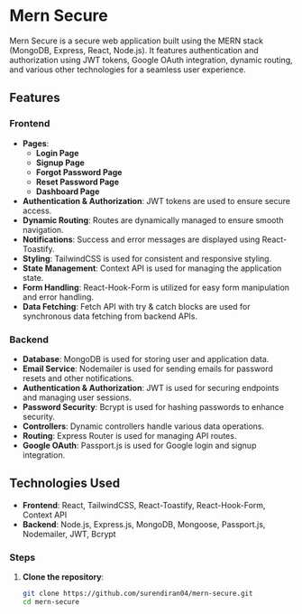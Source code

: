 # Mern Secure

Mern Secure is a secure web application built using the MERN stack (MongoDB, Express, React, Node.js). It features authentication and authorization using JWT tokens, Google OAuth integration, dynamic routing, and various other technologies for a seamless user experience.

## Features

### Frontend
- **Pages**:
  - **Login Page**
  - **Signup Page**
  - **Forgot Password Page**
  - **Reset Password Page**
  - **Dashboard Page**
- **Authentication & Authorization**: JWT tokens are used to ensure secure access.
- **Dynamic Routing**: Routes are dynamically managed to ensure smooth navigation.
- **Notifications**: Success and error messages are displayed using React-Toastify.
- **Styling**: TailwindCSS is used for consistent and responsive styling.
- **State Management**: Context API is used for managing the application state.
- **Form Handling**: React-Hook-Form is utilized for easy form manipulation and error handling.
- **Data Fetching**: Fetch API with try & catch blocks are used for synchronous data fetching from backend APIs.

### Backend
- **Database**: MongoDB is used for storing user and application data.
- **Email Service**: Nodemailer is used for sending emails for password resets and other notifications.
- **Authentication & Authorization**: JWT is used for securing endpoints and managing user sessions.
- **Password Security**: Bcrypt is used for hashing passwords to enhance security.
- **Controllers**: Dynamic controllers handle various data operations.
- **Routing**: Express Router is used for managing API routes.
- **Google OAuth**: Passport.js is used for Google login and signup integration.

## Technologies Used
- **Frontend**: React, TailwindCSS, React-Toastify, React-Hook-Form, Context API
- **Backend**: Node.js, Express.js, MongoDB, Mongoose, Passport.js, Nodemailer, JWT, Bcrypt


### Steps
1. **Clone the repository**:
   ```bash
   git clone https://github.com/surendiran04/mern-secure.git
   cd mern-secure




